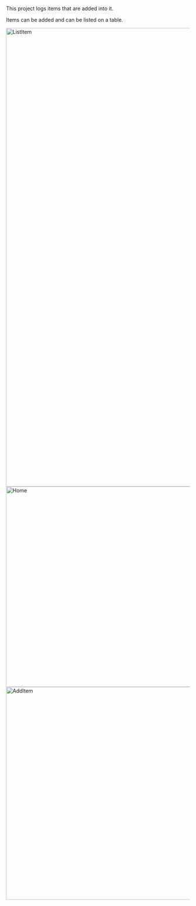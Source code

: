 This project logs items that are added into it.  

Items can be added and can be listed on a table.  

<img width="1252" alt="ListItem" src="https://user-images.githubusercontent.com/59628912/164019638-46e2bb88-85af-4662-a6f3-17218f634d71.PNG">
<img width="547" alt="Home" src="https://user-images.githubusercontent.com/59628912/164019654-0ba3aa70-d8f8-4ed6-b2d0-2fd29f9131d9.PNG">
<img width="581" alt="AddItem" src="https://user-images.githubusercontent.com/59628912/164019673-9b6026f7-9aaf-4512-b7f8-f4d34720a6ce.PNG">

